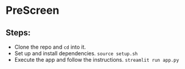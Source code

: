 # PreScreen

## Steps:

- Clone the repo and `cd` into it.
- Set up and install dependencies. `source setup.sh`
- Execute the app and follow the instructions. `streamlit run app.py`
